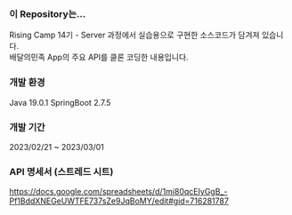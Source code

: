 ### 이 Repository는...
Rising Camp 14기 - Server 과정에서 실습용으로 구현한 소스코드가 담겨져 있습니다. <br>
배달의민족 App의 주요 API를 클론 코딩한 내용입니다.

### 개발 환경
Java 19.0.1
SpringBoot 2.7.5

### 개발 기간
2023/02/21 ~ 2023/03/01

### API 명세서 (스트레드 시트)
https://docs.google.com/spreadsheets/d/1mi80qcEIyGgB_-Pf1BddXNEGeUWTFE737sZe9JqBoMY/edit#gid=716281787
